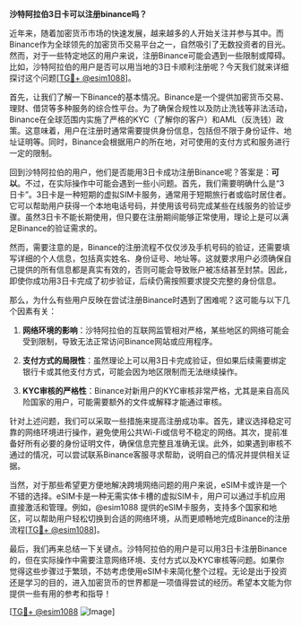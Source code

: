 **沙特阿拉伯3日卡可以注册binance吗？**

近年来，随着加密货币市场的快速发展，越来越多的人开始关注并参与其中。而Binance作为全球领先的加密货币交易平台之一，自然吸引了无数投资者的目光。然而，对于一些特定地区的用户来说，注册Binance可能会遇到一些限制或障碍。比如，沙特阿拉伯的用户是否可以用当地的3日卡顺利注册呢？今天我们就来详细探讨这个问题[[TG💪+ @esim1088](https://t.me/s/esim1088)]。

首先，让我们了解一下Binance的基本情况。Binance是一个提供加密货币交易、理财、借贷等多种服务的综合性平台。为了确保合规性以及防止洗钱等非法活动，Binance在全球范围内实施了严格的KYC（了解你的客户）和AML（反洗钱）政策。这意味着，用户在注册时通常需要提供身份信息，包括但不限于身份证件、地址证明等。同时，Binance会根据用户的所在地，对可使用的支付方式和服务进行一定的限制。

回到沙特阿拉伯的用户，他们是否能用3日卡成功注册Binance呢？答案是：**可以**。不过，在实际操作中可能会遇到一些小问题。首先，我们需要明确什么是“3日卡”。3日卡是一种短期的虚拟SIM卡服务，通常用于短期旅行者或临时居住者。它可以帮助用户获得一个本地电话号码，并使用该号码完成某些在线服务的验证步骤。虽然3日卡不能长期使用，但只要在注册期间能够正常使用，理论上是可以满足Binance的验证需求的。

然而，需要注意的是，Binance的注册流程不仅仅涉及手机号码的验证，还需要填写详细的个人信息，包括真实姓名、身份证号、地址等。这就要求用户必须确保自己提供的所有信息都是真实有效的，否则可能会导致账户被冻结甚至封禁。因此，即使你成功用3日卡完成了初步验证，后续仍需按照要求提交完整的身份信息。

那么，为什么有些用户反映在尝试注册Binance时遇到了困难呢？这可能与以下几个因素有关：

1. **网络环境的影响**：沙特阿拉伯的互联网监管相对严格，某些地区的网络可能会受到限制，导致无法正常访问Binance网站或应用程序。
   
2. **支付方式的局限性**：虽然理论上可以用3日卡完成验证，但如果后续需要绑定银行卡或其他支付方式，可能会因为地区限制而无法继续操作。

3. **KYC审核的严格性**：Binance对新用户的KYC审核非常严格，尤其是来自高风险国家的用户，可能需要额外的文件或解释才能通过审核。

针对上述问题，我们可以采取一些措施来提高注册成功率。首先，建议选择稳定可靠的网络环境进行操作，避免使用公共Wi-Fi或信号不稳定的网络。其次，提前准备好所有必要的身份证明文件，确保信息完整且准确无误。此外，如果遇到审核不通过的情况，可以尝试联系Binance客服寻求帮助，说明自己的情况并提供相关证据。

当然，对于那些希望更方便地解决跨境网络问题的用户来说，eSIM卡或许是一个不错的选择。eSIM卡是一种无需实体卡槽的虚拟SIM卡，用户可以通过手机应用直接激活和管理。例如，@esim1088 提供的eSIM卡服务，支持多个国家和地区，可以帮助用户轻松切换到合适的网络环境，从而更顺畅地完成Binance的注册流程[[TG💪+ @esim1088](https://t.me/s/esim1088)]。

最后，我们再来总结一下关键点。沙特阿拉伯的用户是可以用3日卡注册Binance的，但在实际操作中需要注意网络环境、支付方式以及KYC审核等问题。如果你觉得这些步骤过于繁琐，不妨考虑使用eSIM卡来简化整个过程。无论是出于投资还是学习的目的，进入加密货币的世界都是一项值得尝试的经历。希望本文能为你提供一些有用的参考和指导！

[[TG💪+ @esim1088](https://t.me/s/esim1088) ![Image](https://i.postimg.cc/4NQfJmqS/Snipaste-2025-05-13-00-14-12.png)]